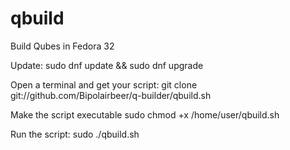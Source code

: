 # qbuild
Build Qubes in Fedora 32

Update:
sudo dnf update && sudo dnf upgrade

Open a terminal and get your script:
git clone git://github.com/Bipolairbeer/q-builder/qbuild.sh

Make the script executable
sudo chmod +x /home/user/qbuild.sh

Run the script:
sudo ./qbuild.sh
